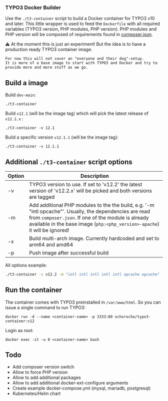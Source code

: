 ### TYPO3 Docker Builder

Use the `./t3-container` script to build a Docker container for TYPO3 v10 and later.
This little wrapper is used to feed the `Dockerfile` with all required
variables (TYPO3 version, PHP modules, PHP version). PHP modules and PHP version will
be composed of requirements found in [composer.json](https://raw.githubusercontent.com/TYPO3/typo3/main/composer.json). 

:warning: At the moment this is just an experiment! But the idea is to have a production ready TYPO3 container image.

    For now this will not cover an "everyone and their dog"-setup.
    It is more of a base image to start with TYPO3 and Docker and try to
    provide more and more stuff as we go.

## Build a image

Build `dev-main`:
```
./t3-container
```

Build `v12.1` (will be the image tag) which will pick the latest release of `v12.1.x` :
```
./t3-container -v 12.1
```

Build a specific version `v12.1.1` (will be the image tag):
```
./t3-container -v 12.1.1
```

## Additional `./t3-container` script options

| Option | Description                                                                                                                                                                                                                                  |
|--------|----------------------------------------------------------------------------------------------------------------------------------------------------------------------------------------------------------------------------------------------|
| -v     | TYPO3 version to use. If set to 'v12.2' the latest version of 'v12.2.x' will be picked and both versions are tagged                                                                                                                          |
| -m     | Add additional PHP modules to the the build, e.g. '-m "intl opcache"'. Usually, the dependencies are read from `composer.json`. If one of the module is already available in the base image (`php:<php_version>-apache`) it will be ignored! |
| -x     | Build multi-arch image. Currently hardcoded and set to arm64 and amd64                                                                                                                                                                       |
| -p     | Push image after successful build                                                                                                                                                                                                            |

All options example:

```bash
./t3-container -v v12.2 -m "intl intl intl intl intl opcache opcache" -x -p
```

## Run the container

The container comes with TYPO3 preinstalled in `/var/www/html`. So you can issue a single command to run TYPO3:

```
docker run -d --name <container-name> -p 3333:80 ochorocho/typo3-container:v12 
```

Login as root:

```
docker exec -it -u 0 <container-name> bash
```

## Todo

  * Add composer version switch
  * Allow to force PHP version
  * Allow to add additional packages
  * Allow to add additional docker-ext-configure arguments
  * Create example docker-compose.yml (mysql, mariadb, postgresql)
  * Kubernetes/Helm chart
